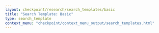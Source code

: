 ```yaml
---
layout: checkpoint/research/search_templates/basic
title: "Search Template: Basic"
type: search_template
context_menu: "checkpoint/context_menu_output/search_templates.html"
---
```


<!--- This child document initializes the page in Jekyll. -->